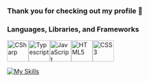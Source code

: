 ### Thank you for checking out my profile 👋

### Languages, Libraries, and Frameworks
<div style="display:flex">
  <img title="CSharp" src="https://cdn.jsdelivr.net/npm/programming-languages-logos/src/csharp/csharp.png" height="50">
  <img title="Typescript" src="https://cdn.jsdelivr.net/npm/programming-languages-logos/src/typescript/typescript.png" height="50">
  <img title="JavaScript" src="https://cdn.jsdelivr.net/npm/programming-languages-logos/src/javascript/javascript.png" height="50">
  <img title="HTML5" src="https://cdn.jsdelivr.net/npm/programming-languages-logos/src/html/html.png" height="50">
  <img title="CSS3" src="https://cdn.jsdelivr.net/npm/programming-languages-logos/src/css/css.png" height="50">
</div>

[![My Skills](https://skillicons.dev/icons?i=csharp,kotlin,nodejs,figma&theme=light)](https://skillicons.dev)

<!--
**Tmarndt1/Tmarndt1** is a ✨ _special_ ✨ repository because its `README.md` (this file) appears on your GitHub profile.

Here are some ideas to get you started:

- 🔭 I’m currently working on ...
- 🌱 I’m currently learning ...
- 👯 I’m looking to collaborate on ...
- 🤔 I’m looking for help with ...
- 💬 Ask me about ...
- 📫 How to reach me: ...
- 😄 Pronouns: ...
- ⚡ Fun fact: ...
-->
